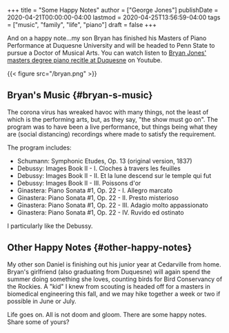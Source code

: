 +++
title = "Some Happy Notes"
author = ["George Jones"]
publishDate = 2020-04-21T00:00:00-04:00
lastmod = 2020-04-25T13:56:59-04:00
tags = ["music", "family", "life", "piano"]
draft = false
+++

And on a happy note...my son Bryan has finished his Masters of
Piano Performance at Duquesne University and will be headed to
Penn State to pursue a Doctor of Musical Arts.  You can watch
listen to [Bryan Jones' masters degree piano recitle at Duquesne](https://www.youtube.com/playlist?list=PLp9RFZrc7DMtCEg0SmtEL5weDiTis3rH5) on
Youtube.

{{< figure src="/bryan.png" >}}

<!--more-->


## Bryan's Music {#bryan-s-music}

The corona virus has wreaked havoc with many things, not the least
of which is the performing arts, but, as they say, "the show must
go on".  The program was to have been a live performance, but
things being what they are (social distancing) recordings where
made to satisfy the requirement.

The program includes:

-   Schumann: Symphonic Etudes, Op. 13 (original version, 1837)
-   Debussy: Images Book II - I. Cloches à travers les feuilles
-   Debussy: Images Book II - II. Et la lune descend sur le temple qui fut
-   Debussy: Images Book II - III. Poissons d'or
-   Ginastera: Piano Sonata #1, Op. 22 - I. Allegro marcato
-   Ginastera: Piano Sonata #1, Op. 22 - II. Presto misterioso
-   Ginastera: Piano Sonata #1, Op. 22 - III. Adagio molto appassionato
-   Ginastera: Piano Sonata #1, Op. 22 - IV. Ruvido ed ostinato

I particularly like the Debussy.


## Other Happy Notes {#other-happy-notes}

My other son Daniel is finishing out his junior year at Cedarville
from home.  Bryan's girlfriend (also graduating from Duquesne) will
again spend the summer doing something she loves, counting birds for
Bird Conservancy of the Rockies.  A "kid" I knew from scouting is
headed off for a masters in biomedical engineering this fall, and we
may hike together a week or two if possible in June or July.

Life goes on.   All is not doom and gloom.   There are some happy
notes.  Share some of yours?
